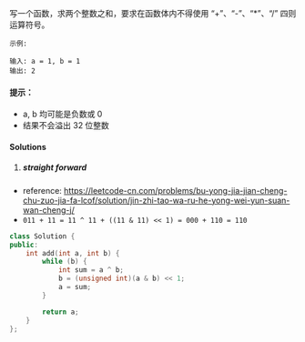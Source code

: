 写一个函数，求两个整数之和，要求在函数体内不得使用 “+”、“-”、“*”、“/” 四则运算符号。

 

```
示例:

输入: a = 1, b = 1
输出: 2
```
 

#### 提示：

-    a, b 均可能是负数或 0
-    结果不会溢出 32 位整数

#### Solutions


1. ##### straight forward

- reference: https://leetcode-cn.com/problems/bu-yong-jia-jian-cheng-chu-zuo-jia-fa-lcof/solution/jin-zhi-tao-wa-ru-he-yong-wei-yun-suan-wan-cheng-j/
- `011 + 11 = 11 ^ 11 + ((11 & 11) << 1) = 000 + 110 = 110`

```cpp
class Solution {
public:
    int add(int a, int b) {
        while (b) {
            int sum = a ^ b;
            b = (unsigned int)(a & b) << 1;
            a = sum;
        }

        return a;
    }
};
```